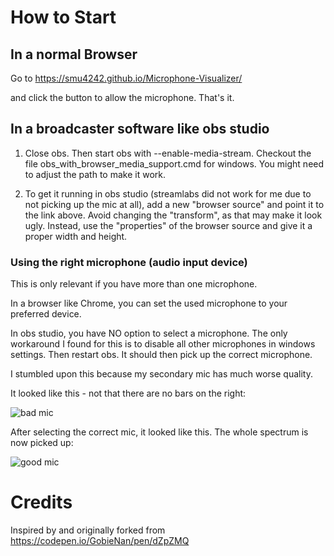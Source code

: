 # How to Start

## In a normal Browser

Go to 
https://smu4242.github.io/Microphone-Visualizer/

and click the button to allow the microphone. That's it.

## In a broadcaster software like obs studio

1) Close obs. Then start obs with --enable-media-stream. Checkout the file obs_with_browser_media_support.cmd for windows. You might need to adjust the path to make it work.

2) To get it running in obs studio (streamlabs did not work for me due to not picking up the mic at all), add a new "browser source" and point it to the link above.
Avoid changing the "transform", as that may make it look ugly.
Instead, use the "properties" of the browser source and give it a proper width and height.

### Using the right microphone (audio input device)

This is only relevant if you have more than one microphone.

In a browser like Chrome, you can set the used microphone to your preferred device.

In obs studio, you have NO option to select a microphone. The only workaround I found for this is to disable all other microphones in windows settings. Then restart obs. It should then pick up the correct microphone.

I stumbled upon this because my secondary mic has much worse quality.

It looked like this - not that there are no bars on the right:

![bad mic](https://raw.githubusercontent.com/smu4242/Microphone-Visualizer/master/bad_mic.gif)

After selecting the correct mic, it looked like this. The whole spectrum is now picked up:

![good mic](https://raw.githubusercontent.com/smu4242/Microphone-Visualizer/master/good_mic.gif)


# Credits

Inspired by and originally forked from https://codepen.io/GobieNan/pen/dZpZMQ
